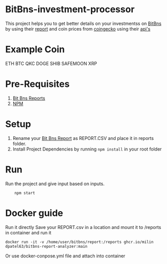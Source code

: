 # BitBns-investment-processor

This project helps you to get better details on your investmentss on [BitBns](https://bitbns.com/trade/#/) by using their [report](https://bitbns.com/trade/#/profile/trade-report) and coin prices from [coingecko](https://www.coingecko.com/en) using their [api's](https://www.coingecko.com/en/api)

# Example Coin
ETH
BTC
QKC
DOGE
SHIB
SAFEMOON
XRP

# Pre-Requisites
1. [Bit Bns Reports](https://bitbns.com/trade/#/profile/trade-report)
2. [NPM](https://docs.npmjs.com/downloading-and-installing-node-js-and-npm)

# Setup
1. Rename your [Bit Bns Report](https://bitbns.com/trade/#/profile/trade-report) as REPORT.CSV and place it in reports folder.
2. Install Project Dependencies by running ```npm install``` in your root folder

# Run
Run the project and give input based on inputs.

```
    npm start
```

# Docker guide
Run it directly
Save your REPORT.csv in a location and mount it to /reports in container and run it
```
docker run -it -v /home/user/bitbns/report:/reports ghcr.io/milin
dpatel63/bitbns-report-analyzer:main
```
Or use docker-conpose.yml file and attach into container
